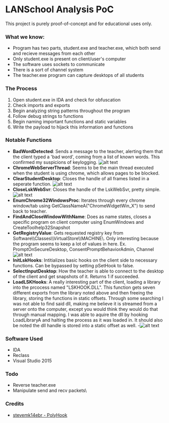 # LANSchool Analysis PoC

This project is purely proof-of-concept and for educational uses only.

### What we know:

  - Program has two parts, student.exe and teacher.exe, which both send and recieve messages from each other
  - Only student.exe is present on client/user's computer
  - The software uses sockets to communicate
  - There is a sort of channel system
  - The teacher.exe program can capture desktops of all students
  
### The Process
1. Open student.exe in IDA and check for obfuscation
2. Check imports and exports
3. Begin analyzing string patterns throughout the program
4. Follow debug strings to functions
5. Begin naming important functions and static variables
6. Write the payload to hijack this information and functions

### Notable Functions
- **BadWordDetected**: Sends a message to the teacher, alerting them that the client typed a 'bad word', coming from a list of known words. This confirmed my suspicions of keylogging. 
![alt text](https://image.prntscr.com/image/quYsAKLKSoWC7aYV8wVRQg.png "BadWordDetected")
- **ChromeWebServerThread**: Seems to be the main thread executed when the student is using chrome, which allows pages to be blocked.
- **ClearStudentDesktop**: Closes the handle of all frames listed in a seperate function.
![alt text](https://image.prntscr.com/image/ZagEJN9vQ3_U0EBdosR2EQ.png "ClearStudentDesktop")
- **CloseLskWebSvr**: Closes the handle of the LskWebSvr, pretty simple.
![alt text](https://image.prntscr.com/image/m_lTP-NPQASkIk8_-2C_JQ.png "CloseLskWebSvr")
- **EnumChrome32WindowsProc**: Iterates through every chrome window/tab using GetClassNameA("ChromeWidgetWin_X") to send back to teacher. 
- **FindAndCloseWindowWithName**: Does as name states, closes a specific program on client computer using EnumWindows and CreateToolhelp32Snapshot
- **GetRegistryValue**: Gets requested registry key from Software\\\Classes\\\VirtualStore\\\MACHINE\\\. Only interesting because the program seems to keep a lot of values in here. Ex. PromptOnSecureDesktop, ConsentPromptBehaviorAdmin, Channel
![alt text](https://image.prntscr.com/image/YT9lYQAcQRCvI9xrbPHjoA.png "GetRegistryValue")
- **InitLskHooks**: Intitializes basic hooks on the client side to necessary functions. Can be bypassed by setting pSetHook to false.
- **SelectInputDesktop**: How the teacher is able to connect to the desktop of the client and get snapshots of it. Returns 1 if succeeded.
- **LoadLSKHooks**: A really interesting part of the client, loading a library into the prcocess named "LSKHOOK.DLL". This function gets seven different exports from the library noted above and then freeing the library, storing the functions in static offsets. Through some searching I was not able to find said dll, making me believe it is streamed from a server onto the computer, except you would think they would do that through manual mapping. I was able to aquire the dll by hooking LoadLibraryA and halting the process as it was loaded in. It should also be noted the dll handle is stored into a static offset as well.
-![alt text](https://image.prntscr.com/image/GpvH1VDrSAyiEI54Ug5wCA.png "LoadLSKHooks")

### Software Used
* IDA
* Reclass
* Visual Studio 2015

### Todo

 - Reverse teacher.exe
 - Manipulate send and recv packets\
 
### Credits
- [stevemk14ebr - PolyHook](https://github.com/stevemk14ebr)
